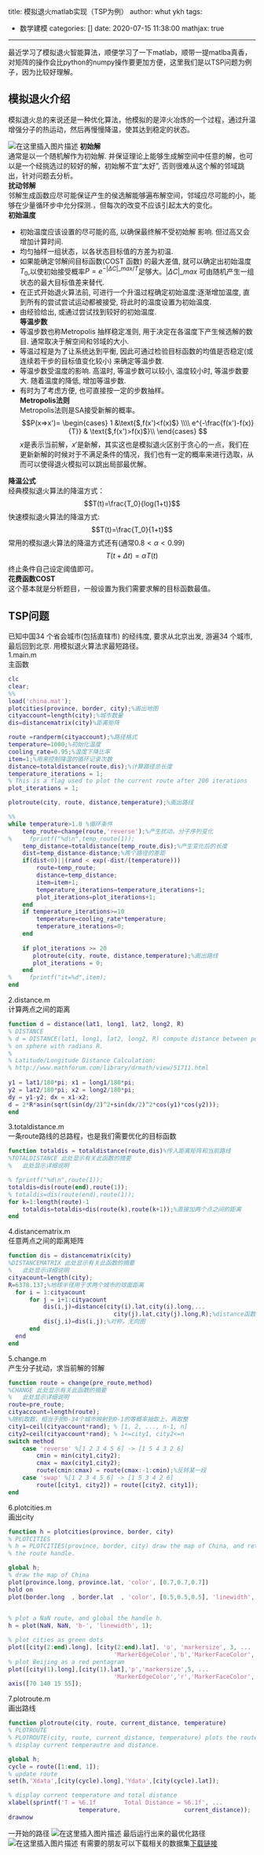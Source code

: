 title: 模拟退火matlab实现（TSP为例）
author: whut ykh
tags:
  - 数学建模
categories: []
date: 2020-07-15 11:38:00
mathjax: true
---
最近学习了模拟退火智能算法，顺便学习了一下matlab，顺带一提matlba真香，对矩阵的操作会比python的numpy操作要更加方便，这里我们是以TSP问题为例子，因为比较好理解。
## 模拟退火介绍
模拟退火总的来说还是一种优化算法，他模拟的是淬火冶炼的一个过程，通过升温增强分子的热运动，然后再慢慢降温，使其达到稳定的状态。
<!--more-->
![在这里插入图片描述](https://img-blog.csdnimg.cn/20200715101056191.png?x-oss-process=image/watermark,type_ZmFuZ3poZW5naGVpdGk,shadow_10,text_aHR0cHM6Ly9ibG9nLmNzZG4ubmV0L0phY2tfX19F,size_16,color_FFFFFF,t_70#pic_center)
**初始解**  
通常是以一个随机解作为初始解. 并保证理论上能够生成解空间中任意的解，也可以是一个经挑选过的较好的解，初始解不宜“太好”, 否则很难从这个解的邻域跳出，针对问题去分析。  
**扰动邻解**  
邻解生成函数应尽可能保证产生的侯选解能够遍布解空间，邻域应尽可能的小，能够在少量循环步中允分探测.，但每次的改变不应该引起太大的变化。  
**初始温度**  
- 初始温度应该设置的尽可能的高, 以确保最终解不受初始解
影响. 但过高又会增加计算时间.
- 均匀抽样一组状态，以各状态目标值的方差为初温.
- 如果能确定邻解间目标函数(COST 函数) 的最大差值, 就可以确定出初始温度$T_{0}$,以使初始接受概率$P=e^{-|\Delta C|\_{max}/T}$足够大。$|\Delta C|\_{max}$ 可由随机产生一组状态的最大目标值差来替代.
- 在正式开始退火算法前, 可进行一个升温过程确定初始温度:逐渐增加温度, 直到所有的尝试尝试运动都被接受, 将此时的温度设置为初始温度.
- 由经验给出, 或通过尝试找到较好的初始温度.  
**等温步数**  
- 等温步数也称Metropolis 抽样稳定准则, 用于决定在各温度下产生候选解的数目. 通常取决于解空间和邻域的大小.
- 等温过程是为了让系统达到平衡, 因此可通过检验目标函数的均值是否稳定(或连续若干步的目标值变化较小) 来确定等温步数.
- 等温步数受温度的影响. 高温时, 等温步数可以较小, 温度较小时, 等温步数要大. 随着温度的降低, 增加等温步数.
- 有时为了考虑方便, 也可直接按一定的步数抽样。  
**Metropolis法则**  
Metropolis法则是SA接受新解的概率。  
$$P(x=>x')=
\begin{cases}
1 &\text{$,f(x')<f(x)$} \\\\
e^{-\frac{f(x')-f(x)}{T}} & \text{$,f(x')>f(x)$}\\
\end{cases}
$$
$x$是表示当前解，$x'$是新解，其实这也是模拟退火区别于贪心的一点，我们在更新新解的时候对于不满足条件的情况，我们也有一定的概率来进行选取，从而可以使得退火模拟可以跳出局部最优解。

**降温公式**  
经典模拟退火算法的降温方式：
$$T(t)=\frac{T_0}{log(1+t)}$$
快速模拟退火算法的降温方式:
$$T(t)=\frac{T_0}{1+t}$$
常用的模拟退火算法的降温方式还有(通常$0.8<\alpha<0.99$)
$$T(t+\Delta t)=\alpha T(t)$$
终止条件自己设定阈值即可。  
**花费函数COST**  
这个基本就是分析题目，一般设置为我们需要求解的目标函数最值。
## TSP问题
已知中国34 个省会城市(包括直辖市) 的经纬度, 要求从北京出发, 游遍34 个城市, 最后回到北京. 用模拟退火算法求最短路径。  
1.main.m  
主函数
```matlab
clc
clear;
%% 
load('china.mat');
plotcities(province, border, city);%画出地图
cityaccount=length(city);%城市数量
dis=distancematrix(city)%距离矩阵

route =randperm(cityaccount);%路径格式
temperature=1000;%初始化温度
cooling_rate=0.95;%温度下降比率
item=1;%用来控制降温的循环记录次数
distance=totaldistance(route,dis);%计算路径总长度
temperature_iterations = 1;
% This is a flag used to plot the current route after 200 iterations
plot_iterations = 1;

plotroute(city, route, distance,temperature);%画出路线

%% 
while temperature>1.0 %循环条件
    temp_route=change(route,'reverse');%产生扰动。分子序列变化
%     fprintf("%d\n",temp_route(1));
    temp_distance=totaldistance(temp_route,dis);%产生变化后的长度
    dist=temp_distance-distance;%两个路径的差距
    if(dist<0)||(rand < exp(-dist/(temperature)))
        route=temp_route;
        distance=temp_distance;
        item=item+1;
        temperature_iterations=temperature_iterations+1;
        plot_iterations=plot_iterations+1;
    end
    if temperature_iterations>=10
        temperature=cooling_rate*temperature;
        temperature_iterations=0;
    end
    
    if plot_iterations >= 20
       plotroute(city, route, distance,temperature);%画出路线
       plot_iterations = 0;
    end
%     fprintf("it=%d",item);
end
```
2.distance.m  
计算两点之间的距离
```matlab
function d = distance(lat1, long1, lat2, long2, R)
% DISTANCE
% d = DISTANCE(lat1, long1, lat2, long2, R) compute distance between points
% on sphere with radians R.
%
% Latitude/Longitude Distance Calculation:
% http://www.mathforum.com/library/drmath/view/51711.html
 
y1 = lat1/180*pi; x1 = long1/180*pi;
y2 = lat2/180*pi; x2 = long2/180*pi;
dy = y1-y2; dx = x1-x2;
d = 2*R*asin(sqrt(sin(dy/2)^2+sin(dx/2)^2*cos(y1)*cos(y2)));
end
```
3.totaldistance.m  
一条route路线的总路程，也是我们需要优化的目标函数
```matlab
function totaldis = totaldistance(route,dis)%传入距离矩阵和当前路线
%TOTALDISTANCE 此处显示有关此函数的摘要
%   此处显示详细说明

% fprintf("%d\n",route(1));
totaldis=dis(route(end),route(1));
% totaldis=dis(route(end),route(1));
for k=1:length(route)-1
    totaldis=totaldis+dis(route(k),route(k+1));%直接加两个点之间的距离
end

```
4.distancematrix.m  
任意两点之间的距离矩阵
```matlab
function dis = distancematrix(city)
%DISTANCEMATRIX 此处显示有关此函数的摘要
%   此处显示详细说明
cityacount=length(city);
R=6378.137;%地球半径用于求两个城市的球面距离
  for i = 1:cityacount
      for j = i+1:cityacount
          dis(i,j)=distance(city(i).lat,city(i).long,...
                              city(j).lat,city(j).long,R);%distance函数原来是设计来计算球面上距离的
          dis(j,i)=dis(i,j);%对称，无向图
      end
  end
end
```

5.change.m  
产生分子扰动，求当前解的邻解
```matlab
function route = change(pre_route,method)
%CHANGE 此处显示有关此函数的摘要
%   此处显示详细说明
route=pre_route;
cityaccount=length(route);
%随机取数，相当于把0-34个城市映射到0-1的等概率抽取上，再取整
city1=ceil(cityaccount*rand); % [1, 2, ..., n-1, n]
city2=ceil(cityaccount*rand); % 1<=city1, city2<=n
switch method
    case 'reverse' %[1 2 3 4 5 6] -> [1 5 4 3 2 6]
        cmin = min(city1,city2);
        cmax = max(city1,city2);
        route(cmin:cmax) = route(cmax:-1:cmin);%反转某一段
    case 'swap' %[1 2 3 4 5 6] -> [1 5 3 4 2 6]
        route([city1, city2]) = route([city2, city1]);
end
```
6.plotcities.m  
画出city
```matlab
function h = plotcities(province, border, city)
% PLOTCITIES
% h = PLOTCITIES(province, border, city) draw the map of China, and return 
% the route handle.

global h;
% draw the map of China
plot(province.long, province.lat, 'color', [0.7,0.7,0.7])
hold on
plot(border.long  , border.lat  , 'color', [0.5,0.5,0.5], 'linewidth', 1.5);
 

% plot a NaN route, and global the handle h.
h = plot(NaN, NaN, 'b-', 'linewidth', 1);

% plot cities as green dots
plot([city(2:end).long], [city(2:end).lat], 'o', 'markersize', 3, ...
                              'MarkerEdgeColor','b','MarkerFaceColor','g');
% plot Beijing as a red pentagram
plot([city(1).long],[city(1).lat],'p','markersize',5, ...
                              'MarkerEdgeColor','r','MarkerFaceColor','g');
axis([70 140 15 55]);
```
7.plotroute.m  
画出路线
```matlab
function plotroute(city, route, current_distance, temperature)
% PLOTROUTE
% PLOTROUTE(city, route, current_distance, temperature) plots the route and
% display current temperautre and distance.

global h;
cycle = route([1:end, 1]);
% update route
set(h,'Xdata',[city(cycle).long],'Ydata',[city(cycle).lat]);

% display current temperature and total distance
xlabel(sprintf('T = %6.1f        Total Distance = %6.1f', ...
                    temperature,                  current_distance));
drawnow

```
一开始的路径
![在这里插入图片描述](https://img-blog.csdnimg.cn/20200715110631713.png?x-oss-process=image/watermark,type_ZmFuZ3poZW5naGVpdGk,shadow_10,text_aHR0cHM6Ly9ibG9nLmNzZG4ubmV0L0phY2tfX19F,size_16,color_FFFFFF,t_70#pic_center)
最后运行出来的最优化路径
![在这里插入图片描述](https://img-blog.csdnimg.cn/20200715110536364.png?x-oss-process=image/watermark,type_ZmFuZ3poZW5naGVpdGk,shadow_10,text_aHR0cHM6Ly9ibG9nLmNzZG4ubmV0L0phY2tfX19F,size_16,color_FFFFFF,t_70#pic_center)
有需要的朋友可以下载相关的数据集[下载链接](https://khany.top/database/china.mat)